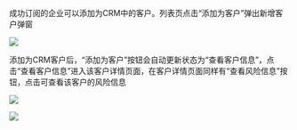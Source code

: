 成功订阅的企业可以添加为CRM中的客户。列表页点击“添加为客户”弹出新增客户弹窗

![](file:///C:\Users\ADMINI~1\AppData\Local\Temp\ksohtml\wpsCE90.tmp.jpg)

添加为CRM客户后，“添加为客户”按钮会自动更新状态为“查看客户信息”，点击“查看客户信息”进入该客户详情页面，在客户详情页面同样有“查看风险信息”按钮，点击可查看该客户的风险信息

![](file:///C:\Users\ADMINI~1\AppData\Local\Temp\ksohtml\wpsCE91.tmp.jpg)

![](file:///C:\Users\ADMINI~1\AppData\Local\Temp\ksohtml\wpsCE92.tmp.jpg)

